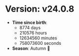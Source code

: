 # Version: v24.0.8
- **Time since birth**:
  - 8774 days
  - 210576 hours
  - 12634560 minutes
  - 758073600 seconds
- **Season**: Autumn 🍁
